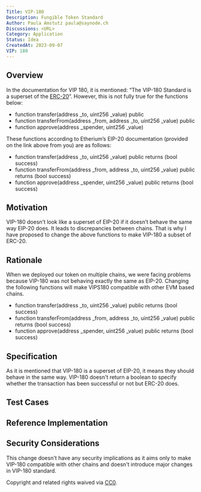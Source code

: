 ```yaml
---
Title: VIP-180
Description: Fungible Token Standard
Author: Paula Amstutz paula@saynode.ch
Discussions: <URL>
Category: Application
Status: Idea
CreatedAt: 2023-09-07
VIP: 180
---
```


## Overview

In the documentation for VIP 180, it is mentioned: “The VIP-180 Standard is a superset of the [ERC-20](https://github.com/ethereum/EIPs/blob/master/EIPS/eip-20.md)”. However, this is not fully true for the functions below:

- function transfer(address \_to, uint256 \_value) public
- function transferFrom(address \_from, address \_to, uint256 \_value) public
- function approve(address \_spender, uint256 \_value)

These functions according to Etherium’s EIP-20 documentation (provided on the link above from you) are as follows:

- function transfer(address \_to, uint256 \_value) public returns (bool success)
- function transferFrom(address \_from, address \_to, uint256 \_value) public returns (bool success)
- function approve(address \_spender, uint256 \_value) public returns (bool success)

## Motivation

VIP-180 doesn’t look like a superset of EIP-20 if it doesn’t behave the same way EIP-20 does. It leads to discrepancies between chains. That is why I have proposed to change the above functions to make VIP-180 a subset of ERC-20.

## Rationale

When we deployed our token on multiple chains, we were facing problems because VIP-180 was not behaving exactly the same as EIP-20. Changing the following functions will make VIPS180 compatible with other EVM based chains.

- function transfer(address \_to, uint256 \_value) public returns (bool success)
- function transferFrom(address \_from, address \_to, uint256 \_value) public returns (bool success)
- function approve(address \_spender, uint256 \_value) public returns (bool success)

## Specification

As it is mentioned that VIP-180 is a superset of EIP-20, it means they should behave in the same way. VIP-180 doesn't return a boolean to specify whether the transaction has been successful or not but ERC-20 does.

## Test Cases

## Reference Implementation

## Security Considerations

This change doesn't have any security implications as it aims only to make VIP-180 compatible with other chains and doesn't introduce major changes in VIP-180 standard.

Copyright and related rights waived via [CC0](./LICENSE.md).
